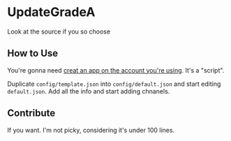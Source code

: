 # UpdateGradeA
Look at the source if you so choose

## How to Use

You're gonna need [creat an app on the account you're using](https://www.reddit.com/prefs/apps/). It's a "script".

Duplicate `config/template.json` into `config/default.json` and start editing `default.json`. Add all the info and start adding chnanels.

## Contribute

If you want. I'm not picky, considering it's under 100 lines.